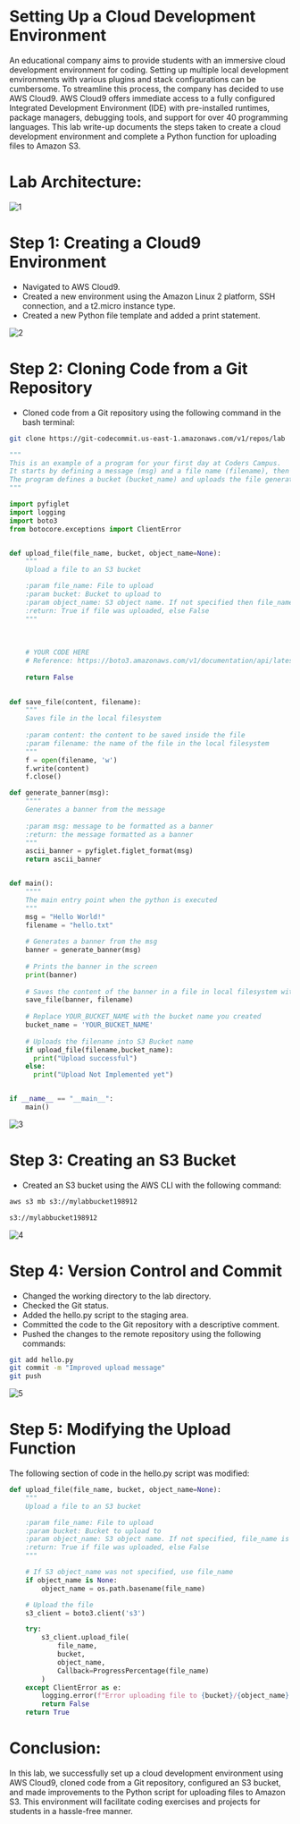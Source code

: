 # Setting Up a Cloud Development Environment

An educational company aims to provide students with an immersive cloud development environment for coding. Setting up multiple local development environments with various plugins and stack configurations can be cumbersome. To streamline this process, the company has decided to use AWS Cloud9. AWS Cloud9 offers immediate access to a fully configured Integrated Development Environment (IDE) with pre-installed runtimes, package managers, debugging tools, and support for over 40 programming languages. This lab write-up documents the steps taken to create a cloud development environment and complete a Python function for uploading files to Amazon S3.

# Lab Architecture:

![1](https://github.com/kevin-wynn-cloud/AWS-Projects/assets/144941082/60cdc4e2-f496-48bd-aa6f-9137e837e53f)

# Step 1: Creating a Cloud9 Environment

- Navigated to AWS Cloud9.
- Created a new environment using the Amazon Linux 2 platform, SSH connection, and a t2.micro instance type.
- Created a new Python file template and added a print statement.

![2](https://github.com/kevin-wynn-cloud/AWS-Projects/assets/144941082/43181576-54fe-4df3-ae6a-bc14ff54b907)

# Step 2: Cloning Code from a Git Repository

- Cloned code from a Git repository using the following command in the bash terminal:

```bash
git clone https://git-codecommit.us-east-1.amazonaws.com/v1/repos/lab
``` 

```python
"""
This is an example of a program for your first day at Coders Campus.
It starts by defining a message (msg) and a file name (filename), then generates a banner with the message, prints the banner and saves it the file in the local directory.
The program defines a bucket (bucket_name) and uploads the file generated in the filesystem location to that bucket on Amazon S3.
"""

import pyfiglet
import logging
import boto3
from botocore.exceptions import ClientError


def upload_file(file_name, bucket, object_name=None):
    """
    Upload a file to an S3 bucket

    :param file_name: File to upload
    :param bucket: Bucket to upload to
    :param object_name: S3 object name. If not specified then file_name is used
    :return: True if file was uploaded, else False
    """
    
    
       
    # YOUR CODE HERE
    # Reference: https://boto3.amazonaws.com/v1/documentation/api/latest/guide/s3-uploading-files.html
    
    return False
    

def save_file(content, filename):
    """
    Saves file in the local filesystem
    
    :param content: the content to be saved inside the file
    :param filename: the name of the file in the local filesystem
    """
    f = open(filename, 'w')
    f.write(content)
    f.close()

def generate_banner(msg):
    """"
    Generates a banner from the message
    
    :param msg: message to be formatted as a banner
    :return: the message formatted as a banner
    """
    ascii_banner = pyfiglet.figlet_format(msg)
    return ascii_banner


def main():
    """"
    The main entry point when the python is executed
    """
    msg = "Hello World!"
    filename = "hello.txt"
    
    # Generates a banner from the msg
    banner = generate_banner(msg)
    
    # Prints the banner in the screen
    print(banner)
    
    # Saves the content of the banner in a file in local filesystem with the filename
    save_file(banner, filename)
    
    # Replace YOUR_BUCKET_NAME with the bucket name you created
    bucket_name = 'YOUR_BUCKET_NAME'
    
    # Uploads the filename into S3 Bucket name
    if upload_file(filename,bucket_name): 
      print("Upload successful")
    else:
      print("Upload Not Implemented yet")


if __name__ == "__main__":
    main()
```

![3](https://github.com/kevin-wynn-cloud/AWS-Projects/assets/144941082/0f3c2042-55d0-4bad-8fa0-0a3eed73e884)

# Step 3: Creating an S3 Bucket

- Created an S3 bucket using the AWS CLI with the following command:

```bash
aws s3 mb s3://mylabbucket198912

s3://mylabbucket198912
```

![4](https://github.com/kevin-wynn-cloud/AWS-Projects/assets/144941082/84eb0c8a-d2fe-40af-985d-86967c43a1ae)

# Step 4: Version Control and Commit

- Changed the working directory to the lab directory.
- Checked the Git status.
- Added the hello.py script to the staging area.
- Committed the code to the Git repository with a descriptive comment.
- Pushed the changes to the remote repository using the following commands:

```bash
git add hello.py
git commit -m "Improved upload message"
git push

```

![5](https://github.com/kevin-wynn-cloud/AWS-Projects/assets/144941082/8d33a3dd-454c-4bf2-bb74-f5550a61f46e)

# Step 5: Modifying the Upload Function

The following section of code in the hello.py script was modified:

```python
def upload_file(file_name, bucket, object_name=None):
    """
    Upload a file to an S3 bucket

    :param file_name: File to upload
    :param bucket: Bucket to upload to
    :param object_name: S3 object name. If not specified, file_name is used
    :return: True if file was uploaded, else False
    """

    # If S3 object_name was not specified, use file_name
    if object_name is None:
        object_name = os.path.basename(file_name)

    # Upload the file
    s3_client = boto3.client('s3')

    try:
        s3_client.upload_file(
            file_name,
            bucket,
            object_name,
            Callback=ProgressPercentage(file_name)
        )
    except ClientError as e:
        logging.error(f"Error uploading file to {bucket}/{object_name}: {e}")
        return False
    return True
```

# Conclusion:

In this lab, we successfully set up a cloud development environment using AWS Cloud9, cloned code from a Git repository, configured an S3 bucket, and made improvements to the Python script for uploading files to Amazon S3. This environment will facilitate coding exercises and projects for students in a hassle-free manner.
